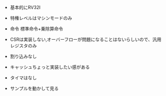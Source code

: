 * 基本的にRV32I
* 特権レベルはマシンモードのみ
* 命令 標準命令+乗除算命令
* CSRは実装しない,オーバーフローが問題になることはないらしいので、汎用レジスタのみ
* 割り込みなし
* キャッシュちょっと実装したい感がある
* タイマはなし

* サンプルを動かして見る
